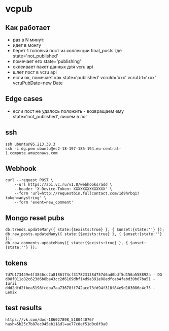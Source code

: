 # vcpub

## Как работает

- раз в N минут:
- идет в монгу
- берет 1 топовый пост из коллекции final_posts где state='not_published'
- помечает его state='publishing'
- склеивает пакет данных для vcru api
- шлет пост в vcru api
- если ок, помечает как state='published' vcruId='xxx' vcruUrl='xxx' vcruPubDate=new Date

## Edge cases

- если пост не удалось положить - возвращаем ему state='not_published', пишем в лог

## ssh

    ssh ubuntu@95.213.38.3
    ssh -i dg.pem ubuntu@ec2-18-197-185-194.eu-central-1.compute.amazonaws.com

## Webhook

    curl --request POST \
        --url https://api.vc.ru/v1.8/webhooks/add \
        --header 'X-Device-Token: XXXXXXXXXXXXXX' \
        --form 'url=http://requestbin.fullcontact.com/1d9hrbq1?token=anystring' \
        --form 'event=new_comment'

## Mongo reset pubs

    db.trends.updateMany({ state:{$exists:true} }, { $unset:{state:''} });
    db.raw_posts.updateMany({ state:{$exists:true} }, { $unset:{state:''} });
    db.raw_comments.updateMany({ state:{$exists:true} }, { $unset:{state:''} });

## tokens

    7d7b173449e4f3846cc2a8186174cf317823138d757d6ad0bdf5d156a558892a - DG
    d08f011c82c623d6b8ba43cc2d6169dbf14d9a391e08edfcab4fabd39b07ba51 - Iurii
    ddd2dfd2fbea5198fcdba7aa73678ff742ace73fd94f318f84e9d103086c4c75 - Lemix

## test results

    https://vk.com/doc-186027898_518044076?hash=5b25c7b87ec945eb11&dl=ae77c0ef51d0c8f9a0
